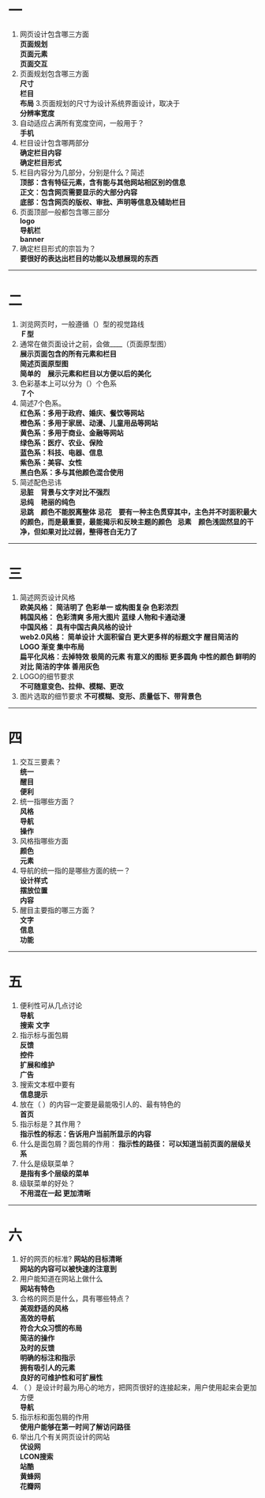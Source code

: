 # 一
1. 网页设计包含哪三方面  
**页面规划**  
**页面元素**  
**页面交互**
2. 页面规划包含哪三方面  
**尺寸**  
**栏目**  
**布局**
3.页面规划的尺寸为设计系统界面设计，取决于  
**分辨率宽度**
4. 自动适应占满所有宽度空间，一般用于？  
**手机** 
5. 栏目设计包含哪两部分  
**确定栏目内容**  
**确定栏目形式**
6. 栏目内容分为几部分，分别是什么？简述  
**顶部：含有特征元素，含有能与其他网站相区别的信息**  
**正文：包含网页需要显示的大部分内容**  
**底部：包含网页的版权、审批、声明等信息及辅助栏目**
7. 页面顶部一般都包含哪三部分  
**logo**  
**导航栏**  
**banner**
8. 确定栏目形式的宗旨为？  
**要很好的表达出栏目的功能以及想展现的东西**  



***


# 二
1. 浏览网页时，一般遵循（）型的视觉路线  
**Ｆ型**
2. 通常在做页面设计之前，会做____（页面原型图）  
**展示页面包含的所有元素和栏目**  
**简述页面原型图**  
**简单的　展示元素和栏目以方便以后的美化**
3. 色彩基本上可以分为（）个色系  
**７个**
4. 简述7个色系。  
**红色系：多用于政府、婚庆、餐饮等网站**  
**橙色系：多用于家居、动漫、儿童用品等网站**  
**黄色系：多用于商业、金融等网站**  
**绿色系：医疗、农业、保险**  
**蓝色系：科技、电器、信息**  
**紫色系：美容、女性**  
**黑白色系：多与其他颜色混合使用**
5. 简述配色忌讳  
**忌脏　背景与文字对比不强烈**  
**忌纯　艳丽的纯色**  
**忌跳　颜色不能脱离整体**
**忌花　要有一种主色贯穿其中，主色并不时面积最大的颜色，而是最重要，最能揭示和反映主题的颜色**  
**忌素　颜色浅固然显的干净，但如果对比过弱，整得苍白无力了**



***



# 三
1. 简述网页设计风格  
**欧美风格： 简洁明了 色彩单一 或构图复杂 色彩浓烈**  
**韩国风格： 色彩清爽 多用大图片 蓝绿 人物和卡通动漫**  
**中国风格： 具有中国古典风格的设计**  
**web2.0风格： 简单设计 大面积留白 更大更多样的标题文字 醒目简洁的LOGO 渐变 集中布局**  
**扁平化风格：去掉特效 极简的元素 有意义的图标 更多圆角 中性的颜色 鲜明的对比 简洁的字体 善用灰色**
2. LOGO的细节要求  
**不可随意变色、拉伸、模糊、更改**  
3. 图片选取的细节要求
**不可模糊、变形、质量低下、带背景色**

***

# 四
1. 交互三要素？  
**统一**  
**醒目**  
**便利**
2. 统一指哪些方面？  
**风格**  
**导航**  
**操作**
3. 风格指哪些方面  
**颜色**  
**元素**
4. 导航的统一指的是哪些方面的统一？  
**设计样式**  
**摆放位置**  
**内容**
5. 醒目主要指的哪三方面？  
**文字**  
**信息**  
**功能**



***


# 五
1. 便利性可从几点讨论   
**导航**  
**搜索**
**文字**
2. 指示标与面包屑  
**反馈**  
**控件**  
**扩展和维护**  
**广告**
3. 搜索文本框中要有  
**信息提示**
4. 放在（ ）的内容一定要是最能吸引人的、最有特色的  
**首页**
5. 指示标是？其作用？  
**指示性的标志：告诉用户当前所显示的内容**
6. 什么是面包屑？面包屑的作用： 
**指示性的路径： 可以知道当前页面的层级关系**
7. 什么是级联菜单？  
**是指有多个层级的菜单**
8. 级联菜单的好处？  
**不用混在一起 更加清晰**



***


# 六  
1. 好的网页的标准?
**网站的目标清晰**  
**网站的内容可以被快速的注意到**
2. 用户能知道在网站上做什么  
**网站有特色**
3. 合格的网页是什么，具有哪些特点？  
**美观舒适的风格**  
**高效的导航**  
**符合大众习惯的布局**  
**简洁的操作**  
**及时的反馈**  
**明确的标注和指示**  
**拥有吸引人的元素**  
**良好的可维护性和可扩展性**
3. （ ）是设计时最为用心的地方，把网页很好的连接起来，用户使用起来会更加方便  
**导航**
4. 指示标和面包屑的作用  
**使用户能够在第一时间了解访问路径**
5. 举出几个有关网页设计的网站  
**优设网**  
**LCON搜索**  
**站酷**  
**黄蜂网**  
**花瓣网**
